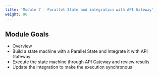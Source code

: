 ```yaml
---
title: 'Module 7 - Parallel State and integration with API Gateway'
weight: 90
---
```


## Module Goals

- Overview
- Build a state machine with a Parallel State and Integrate it with API Gateway
- Execute the state machine through API Gateway and review results
- Update the integration to make the execution synchronous
